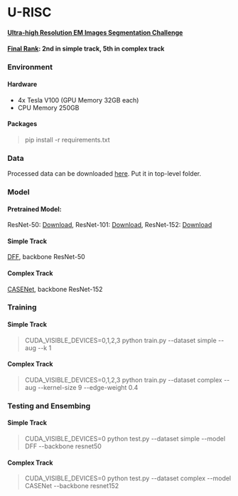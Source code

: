 # U-RISC

#### [Ultra-high Resolution EM Images Segmentation Challenge](https://www.biendata.com/competition/urisc/)

#### [Final Rank](https://www.biendata.com/competition/urisc/winners): 2nd in simple track, 5th in complex track

### Environment
#### Hardware

- 4x Tesla V100 (GPU Memory 32GB each)
- CPU Memory 250GB

#### Packages
> pip install -r requirements.txt

### Data
Processed data can be downloaded [here](https://pan.baidu.com/s/1LrP56-fstinTh3cNUtTRKg). Put it in top-level folder.

### Model
#### Pretrained Model:
ResNet-50: [Download](https://hangzh.s3.amazonaws.com/encoding/models/resnet50-25c4b509.zip), 
ResNet-101: [Download](https://hangzh.s3.amazonaws.com/encoding/models/resnet101-2a57e44d.zip),
ResNet-152: [Download](https://hangzh.s3.amazonaws.com/encoding/models/resnet152-0d43d698.zip)

#### Simple Track
[DFF](https://arxiv.org/abs/1902.09104), backbone ResNet-50

#### Complex Track
[CASENet](https://arxiv.org/abs/1705.09759), backbone ResNet-152


### Training

#### Simple Track
> CUDA\_VISIBLE\_DEVICES=0,1,2,3 python train.py --dataset simple --aug --k 1

#### Complex Track
> CUDA\_VISIBLE\_DEVICES=0,1,2,3 python train.py --dataset complex --aug --kernel-size 9 --edge-weight 0.4


### Testing and Ensembing
#### Simple Track
> CUDA\_VISIBLE\_DEVICES=0 python test.py --dataset simple --model DFF --backbone resnet50

#### Complex Track
> CUDA\_VISIBLE\_DEVICES=0 python test.py --dataset complex --model CASENet --backbone resnet152
